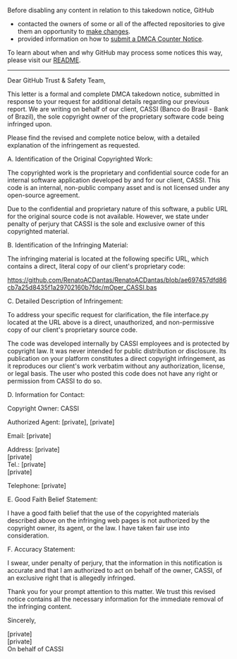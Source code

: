 Before disabling any content in relation to this takedown notice, GitHub
- contacted the owners of some or all of the affected repositories to give them an opportunity to [make changes](https://docs.github.com/en/github/site-policy/dmca-takedown-policy#a-how-does-this-actually-work).
- provided information on how to [submit a DMCA Counter Notice](https://docs.github.com/en/articles/guide-to-submitting-a-dmca-counter-notice).

To learn about when and why GitHub may process some notices this way, please visit our [README](https://github.com/github/dmca/blob/master/README.md#anatomy-of-a-takedown-notice).

---

Dear GitHub Trust & Safety Team,

This letter is a formal and complete DMCA takedown notice, submitted in response to your request for additional details regarding our previous report. We are writing on behalf of our client, CASSI (Banco do Brasil - Bank of Brazil), the sole copyright owner of the proprietary software code being infringed upon.

Please find the revised and complete notice below, with a detailed explanation of the infringement as requested.

A. Identification of the Original Copyrighted Work:

The copyrighted work is the proprietary and confidential source code for an internal software application developed by and for our client, CASSI. This code is an internal, non-public company asset and is not licensed under any open-source agreement.

Due to the confidential and proprietary nature of this software, a public URL for the original source code is not available. However, we state under penalty of perjury that CASSI is the sole and exclusive owner of this copyrighted material.

B. Identification of the Infringing Material:

The infringing material is located at the following specific URL, which contains a direct, literal copy of our client's proprietary code:

https://github.com/RenatoACDantas/RenatoACDantas/blob/ae697457dfd86cb7a25d8435f1a29702160b7fdc/mOper_CASSI.bas

C. Detailed Description of Infringement:

To address your specific request for clarification, the file interface.py located at the URL above is a direct, unauthorized, and non-permissive copy of our client's proprietary source code.

The code was developed internally by CASSI employees and is protected by copyright law. It was never intended for public distribution or disclosure. Its publication on your platform constitutes a direct copyright infringement, as it reproduces our client's work verbatim without any authorization, license, or legal basis. The user who posted this code does not have any right or permission from CASSI to do so.

D. Information for Contact:

Copyright Owner: CASSI

Authorized Agent: [private], [private]  

Email: [private]  

Address: [private]  
[private]  
Tel.: [private]  
[private]  

Telephone: [private]  

E. Good Faith Belief Statement:

I have a good faith belief that the use of the copyrighted materials described above on the infringing web pages is not authorized by the copyright owner, its agent, or the law. I have taken fair use into consideration.

F. Accuracy Statement:

I swear, under penalty of perjury, that the information in this notification is accurate and that I am authorized to act on behalf of the owner, CASSI, of an exclusive right that is allegedly infringed.

Thank you for your prompt attention to this matter. We trust this revised notice contains all the necessary information for the immediate removal of the infringing content.

Sincerely,

[private]  
[private]  
On behalf of CASSI
